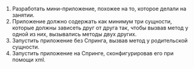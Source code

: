 1. Разработать мини-приложение, похожее на то, которое делали на занятии.
2. Приложение должно содержать как минимум три сущности, которые должны
   зависеть друг от друга так, чтобы вызвав метод у одной из них, вызывались методы двух других.
3. Запустить приложение без Спринга, вызвав метод у родительской сущности.
4. Запустить приложение на Спринге, сконфигурировав его при помощи xml.
